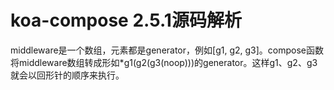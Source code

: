 
# koa-compose 2.5.1源码解析
middleware是一个数组，元素都是generator，例如[g1, g2, g3]。compose函数将middleware数组转成形如*g1(g2(g3(noop)))的generator。这样g1、g2、g3就会以回形针的顺序来执行。